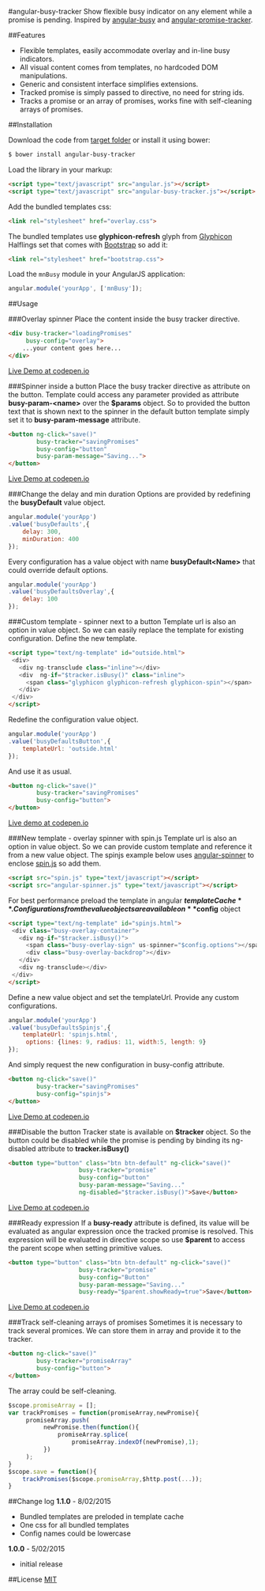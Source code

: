 #angular-busy-tracker
Show flexible busy indicator on any element while a promise is pending. Inspired by [angular-busy](https://github.com/cgross/angular-busy) and [angular-promise-tracker](https://github.com/ajoslin/angular-promise-tracker).

##Features
* Flexible templates, easily accommodate overlay and in-line busy indicators.
* All visual content comes from templates, no hardcoded DOM manipulations.
* Generic and consistent interface simplifies extensions.
* Tracked promise is simply passed to directive, no need for string ids.
* Tracks a promise or an array of promises, works fine with self-cleaning arrays of promises.

##Installation

Download the code from [target folder](target/) or install it using bower:
```sh
$ bower install angular-busy-tracker
```
Load the library in your markup:
```html
<script type="text/javascript" src="angular.js"></script>
<script type="text/javascript" src="angular-busy-tracker.js"></script>
```
Add the bundled templates css:
```html
<link rel="stylesheet" href="overlay.css">
```
The bundled templates use **glyphicon-refresh** glyph from [Glyphicon](http://glyphicons.com) Halflings set that comes with [Bootstrap](http://getbootstrap.com/) so add it:
```html
<link rel="stylesheet" href="bootstrap.css">
```
Load the `mnBusy` module in your AngularJS application:
```javascript
angular.module('yourApp', ['mnBusy']);
```

##Usage

###Overlay spinner 
Place the content inside the busy tracker directive.
```html
<div busy-tracker="loadingPromises"
     busy-config="overlay">
    ...your content goes here...
</div>
```
[Live Demo at codepen.io](http://codepen.io/maximnaidenov/pen/azLWww)

###Spinner inside a button 
Place the busy tracker directive as attribute on the button. Template could access any parameter provided as attribute **busy-param-\<name\>** over the **$params** object. So to provided the button text that is shown next to the spinner in the default button template simply set it to **busy-param-message** attribute.
```html
<button ng-click="save()"
        busy-tracker="savingPromises"
        busy-config="button"
        busy-param-message="Saving...">
</button>
```
[Live Demo at codepen.io](http://codepen.io/maximnaidenov/pen/MYEaJO)

###Change the delay and min duration
Options are provided by redefining the **busyDefault** value object.
```javascript
angular.module('yourApp')
.value('busyDefaults',{
    delay: 300,
    minDuration: 400
});
```
Every configuration has a value object with name **busyDefault\<Name\>** that could override default options.
```javascript
angular.module('yourApp')
.value('busyDefaultsOverlay',{
    delay: 100
});
```
###Custom template - spinner next to a button
Template url is also an option in value object. So we can easily replace the template for existing configuration.
Define the new template.
```html
<script type="text/ng-template" id="outside.html">
 <div>
   <div ng-transclude class="inline"></div>
   <div  ng-if="$tracker.isBusy()" class="inline">
     <span class="glyphicon glyphicon-refresh glyphicon-spin"></span>
   </div>
 </div>
</script>
```
Redefine the configuration value object.
```javascript
angular.module('yourApp')
.value('busyDefaultsButton',{
    templateUrl: 'outside.html'
});
```
And use it as usual.
```html
<button ng-click="save()"
        busy-tracker="savingPromises"
        busy-config="button">
</button>
```
[Live demo at codepen.io](http://codepen.io/maximnaidenov/pen/KwXmrz)

###New template - overlay spinner with spin.js
Template url is also an option in value object. So we can provide custom template and reference it from a new value object.
The spinjs example below uses [angular-spinner](https://github.com/urish/angular-spinner) to enclose [spin.js](https://github.com/fgnass/spin.js) so add them.
```html
<script src="spin.js" type="text/javascript"></script> 
<script src="angular-spinner.js" type="text/javascript"></script> 
```
For best performance preload the template in angular **$templateCache**. Configurations from the value objects are available on **$config** object
```html
<script type="text/ng-template" id="spinjs.html">
 <div class="busy-overlay-container">
   <div ng-if="$tracker.isBusy()">
     <span class="busy-overlay-sign" us-spinner="$config.options"></span>
     <div class="busy-overlay-backdrop"></div>
   </div>
   <div ng-transclude></div>
 </div>
</script>
```
Define a new value object and set the templateUrl. Provide any custom configurations.
```javascript
angular.module('yourApp')
.value('busyDefaultsSpinjs',{
    templateUrl: 'spinjs.html',
     options: {lines: 9, radius: 11, width:5, length: 9}
});
```
And simply request the new configuration in busy-config attribute.
```html
<button ng-click="save()"
        busy-tracker="savingPromises"
        busy-config="spinjs">
</button>
```
[Live Demo at codepen.io](http://codepen.io/maximnaidenov/pen/QwqgLE)

###Disable the button
Tracker state is available on **$tracker** object. So the button could be disabled while the promise is pending by binding its ng-disabled attribute to **tracker.isBusy()**
```html
<button type="button" class="btn btn-default" ng-click="save()" 
                    busy-tracker="promise"
                    busy-config="button"
                    busy-param-message="Saving..."
                    ng-disabled="$tracker.isBusy()">Save</button> 
```
[Live Demo at codepen.io](http://codepen.io/maximnaidenov/pen/ZYXKRB)

###Ready expression
If a **busy-ready** attribute is defined, its value will be evaluated as angular expression once the tracked promise is resolved. This expression will be evaluated in directive scope so use **$parent** to access the parent scope when setting primitive values.
```html
<button type="button" class="btn btn-default" ng-click="save()" 
                    busy-tracker="promise"
                    busy-config="Button"
                    busy-param-message="Saving..."
                    busy-ready="$parent.showReady=true">Save</button>
```
[Live Demo at codepen.io](http://codepen.io/maximnaidenov/pen/ZYXKXO)

###Track self-cleaning arrays of promises
Sometimes it is necessary to track several promices. We can store them in array and provide it to the tracker.
```html
<button ng-click="save()"
        busy-tracker="promiseArray"
        busy-config="button">
</button>
```
The array could be self-cleaning.
```javascript
$scope.promiseArray = [];
var trackPromises = function(promiseArray,newPromise){
     promiseArray.push(
          newPromise.then(function(){
              promiseArray.splice(
                  promiseArray.indexOf(newPromise),1);
          })
     );
}
$scope.save = function(){
    trackPromises($scope.promiseArray,$http.post(...));
}
```

##Change log
**1.1.0** - 8/02/2015
* Bundled templates are preloded in template cache
* One css for all bundled templates
* Config names could be lowercase

**1.0.0** - 5/02/2015
* initial release

##License
[MIT](https://github.com/maximnaidenov/angular-busy-tracker/blob/master/LICENSE)
